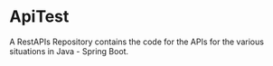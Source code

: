 # ApiTest

A RestAPIs Repository contains the code for the APIs for the various situations in Java - Spring Boot.
